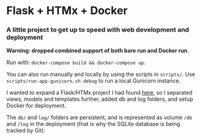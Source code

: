 # Flask + HTMx + Docker

### A little project to get up to speed with web development and deployment

**Warning: dropped combined support of both bare run and Docker run.**

Run with: `docker-compose build && docker-compose up`.

You can also run manually and locally by using the scripts in `scripts/`. Use `scripts/run-app-gunicorn.sh debug` to run a local Gunicorn instance.

I wanted to expand a Flask/HTMx project I had found [here](https://codecapsules.io/docs/tutorials/build-flask-htmx-app/#building-the-htmx-frontend), so I separated views, models and templates further, added db and log folders, and setup Docker for deployment.

The `db/` and `log/` folders are persistent, and is represented as volume `/db` and `/log` in the deployment (that is why the SQLite database is being tracked by Git).
